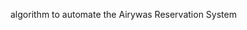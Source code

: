 algorithm to automate the Airywas Reservation System

 <!-- 
    Step 1: Start
    Step 2: Display the search menu to the user
    Step 3: Highlight the "From" tab to enter the origin city
    Step 4: Take the origin city
    Step 5: Store the origin city
    Step 6: Highlight the "to" tab to enter the Destination city
    Step 7: Take the Destination city
    Step 8: Store the Destination city
    Step 9: Highlight the  "Date" tab 
    Step 10: Take and store the Date
    Step 11: Highlight the tab to select journey option from below:
              1 One Way
              2 Both way
    Step 12: Store the selection
    Step 13: Show the Drop Down option to choose Seats needed.
    Step 14: Store the selection of number of seats.
    Step 15: Search for the available flights for the given details
    Step 16: Show the list of flights available
    Step 17: take the user's selected flight
    step 18: store the selected flight
    Step 19: Check for total seats available in the selected flight
    Step 20: Dispay the Seats available
    Step 21: Calculate the fare
    Step 22: Display the core fare of seats
    Step 23: Calculate fare including convenience charge and tax of 2%
    Step 24: Display the final fare
    Step 25: Take user confirmation to book
    Step 26: Store the confirmation
    Step 27: show the option "Next" to proceed to next page
    Step 28: Take the input and show the menu to enter traveller's details
    Step 29: Store the traveller's details
    Step 30: Show the option to confirm the details and proceed to payment.
    Step 31: Store the input
    Step 32: recheck the final availability of seats in selected flight
    Step 33: Show the final fare and take to payment gateway
    Step 34: Take input from payment gateway
    Step 35: Store the payment details and process the booking
    Step 36: Display the success message and ticket details
    Step 37: Ask user to save the tickets and general terms
    Step 38: Stop

 
  -->

  